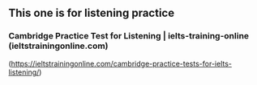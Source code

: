 ## This one is for listening practice
### Cambridge Practice Test for Listening | ielts-training-online (ieltstrainingonline.com)
(https://ieltstrainingonline.com/cambridge-practice-tests-for-ielts-listening/)
